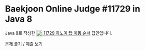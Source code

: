 # Baekjoon Online Judge #11729 in Java 8
Java 8로 작성한 [<img src="https://static.solved.ac/tier_small/11.svg" height="20" align="center">
11729 하노이 탑 이동 순서](https://www.acmicpc.net/problem/11729) 답안입니다.

[문제 풀기](https://www.acmicpc.net/problem/11729) /
[제출 보기](https://www.acmicpc.net/source/87072453)
